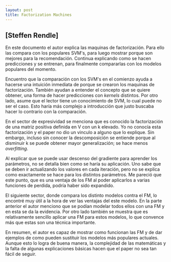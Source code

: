 ```yaml
---
layout: post
title: Factorization Machines
---
```


## [Steffen Rendle]

En este documento el autor explica las maquinas de factorización.
Para ello las compara con los populares SVM's, para luego mostrar porque son mejores para la recomendación.
Continua explicando como se hacen predicciones y se entrenan, para finalmente compararlas con los modelos populares del momento.

Encuentro que la comparación con los SVM's en el comienzo ayuda a hacerse una intuición inmediata de porque se crearon los maquinas de factorización.
También ayudan a entender el concepto que se quiere obtener, una forma de hacer predicciones con *kernels* distintos.
Por otro lado, asume que el lector tiene un conocimiento de SVM, lo cual puede no ser el caso.
Esto haría más complejo a introducción que justo buscaba hacer lo contrario con la comparación.

En el sector de expresividad se menciona que es conocido la factorización de una matriz positiva definida en V con un k elevado.
Yo no conocía esta factorización y el paper no dio un vinculo a alguno que lo explique.
Sin embargo, incluso sin conocer la descomposición se entiende porque al disminuir k se puede obtener mayor generalización; se hace menos *overfitting*.

Al explicar que se puede usar descenso del gradiente para aprender los parámetros, no se detalla bien como se haría su aplicación.
Uno sabe que se deben ir actualizando los valores en cada iteración, pero no se explica como exactamente se hace para los distintos parámetros.
Me pareció que este punto, que es una ventaja de los FM al poder aplicarlos a varias funciones de perdida, podría haber sido expandido.

El siguiente sector, donde compara los distinto modelos contra el FM, lo encontré muy útil a la hora de ver las ventajas del este modelo.
En la parte anterior el autor menciono que se podían modelar todos ellos con una FM y en esta se da la evidencia.
Por otro lado también se muestra que es relativamente sencillo aplicar una FM para estos modelos, lo que convence más que estas son una técnica importante.

En resumen, el autor es capaz de mostrar como funcionan las FM y de dar ejemplos de como pueden sustituir los modelos más populares actuales.
Aunque esto lo logra de buena manera, la complejidad de las matemáticas y la falta de algunas explicaciones básicas hacen que el paper no sea tan fácil de seguir.